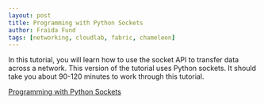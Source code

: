 ```yaml
---
layout: post
title: Programming with Python Sockets
author: Fraida Fund
tags: [networking, cloudlab, fabric, chameleon]
---
```


In this tutorial, you will learn how to use the socket API to transfer data across a network. This version of the tutorial uses Python sockets. It should take you about 90-120 minutes to work through this tutorial.

[Programming with Python Sockets](https://teaching-on-testbeds.github.io/sockets-python/)


